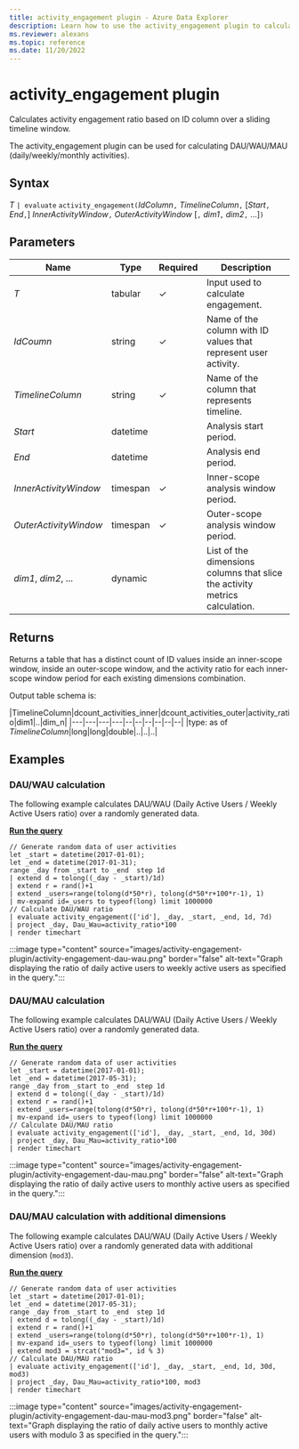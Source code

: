 ```yaml
---
title: activity_engagement plugin - Azure Data Explorer
description: Learn how to use the activity_engagement plugin to calculate activity engagement ratios.
ms.reviewer: alexans
ms.topic: reference
ms.date: 11/20/2022
---
```

# activity_engagement plugin

Calculates activity engagement ratio based on ID column over a sliding timeline window.

The activity_engagement plugin can be used for calculating DAU/WAU/MAU (daily/weekly/monthly activities).

## Syntax

*T* `| evaluate` `activity_engagement(`*IdColumn*`,` *TimelineColumn*`,` [*Start*`,` *End*`,`] *InnerActivityWindow*`,` *OuterActivityWindow* [`,` *dim1*`,` *dim2*`,` ...]`)`

## Parameters

| Name | Type | Required | Description |
|--|--|--|--|
| *T* | tabular | &check; | Input used to calculate engagement. |
| *IdCoumn* | string | &check; | Name of the column with ID values that represent user activity. |
| *TimelineColumn* | string | &check; | Name of the column that represents timeline. |
| *Start* | datetime |  | Analysis start period. |
| *End* | datetime |  | Analysis end period. |
| *InnerActivityWindow* | timespan | &check; | Inner-scope analysis window period. |
| *OuterActivityWindow* | timespan | &check; | Outer-scope analysis window period. |
| *dim1*, *dim2*, ... | dynamic |  | List of the dimensions columns that slice the activity metrics calculation. |

## Returns

Returns a table that has a distinct count of ID values inside an inner-scope window, inside an outer-scope window, and the activity ratio for each inner-scope window period for each existing dimensions combination.

Output table schema is:

|TimelineColumn|dcount_activities_inner|dcount_activities_outer|activity_ratio|dim1|..|dim_n|
|---|---|---|---|--|--|--|--|--|--|
|type: as of *TimelineColumn*|long|long|double|..|..|..|

## Examples

### DAU/WAU calculation

The following example calculates DAU/WAU (Daily Active Users / Weekly Active Users ratio) over a randomly generated data.

[**Run the query**](https://dataexplorer.azure.com/clusters/help/databases/Samples?query=H4sIAAAAAAAAA21RQWrDMBC8B/KHvUVKbGy1hByKD6GBviDkUIoR1sZVsS0jr0MCfXxXiigp1NgCrWdmZ3aLAt5wQK8JwevBuB6MJg3uDPOEHnRD9mLJ4rRcdEhQT6Q9QRVQSLZH8VSqXV4qfuVLwuBg/kM8RwR3aRFqo29w9twuKZK782AiHEGZ5eIb8EqhFMTIdW5ohYi8PJFkoYx8AHoGhhBCbtRDuQ5Jpio2FknIrLfl2ssM/tw3quQzV1xXEoJEf8nxOrImWFPdhYJVuo3oziJQJXS2twRMDc9yURTwqrtm7sJMD/tjcdof2RZZFz1ddDeHP2myN07d6hZ7HEi8r6xZfWRxOlkKmcW5sCH+dve4o3df2FCCHfRcn/Rc/QrGXmv2ExN4ZvMiwyaaT9b7AZnMt5byAQAA)

```kusto
// Generate random data of user activities
let _start = datetime(2017-01-01);
let _end = datetime(2017-01-31);
range _day from _start to _end  step 1d
| extend d = tolong((_day - _start)/1d)
| extend r = rand()+1
| extend _users=range(tolong(d*50*r), tolong(d*50*r+100*r-1), 1) 
| mv-expand id=_users to typeof(long) limit 1000000
// Calculate DAU/WAU ratio
| evaluate activity_engagement(['id'], _day, _start, _end, 1d, 7d)
| project _day, Dau_Wau=activity_ratio*100 
| render timechart 
```

:::image type="content" source="images/activity-engagement-plugin/activity-engagement-dau-wau.png" border="false" alt-text="Graph displaying the ratio of daily active users to weekly active users as specified in the query.":::

### DAU/MAU calculation

The following example calculates DAU/WAU (Daily Active Users / Weekly Active Users ratio) over a randomly generated data.

[**Run the query**](https://dataexplorer.azure.com/clusters/help/databases/Samples?query=H4sIAAAAAAAAA2VRwWrDMAy9F/oPutVuExKvlB1GDmWFnXrsaYxgYjXzSOLgKKWFffxk14yOhcRg5b2n96SigDcc0GtC8HowrgejSYM7wzyhB92QvViyOC0XHRLUE2lPUAUUku1RPJXqOS8Vv/IlYXAw/xG7fBsR3KVFqI2+wdlzu6RI7s6DiXAEZZaLb8ArhVIQI9e5oRUi8vJEkoUy8gHoGRhCCLlRD+U6JJmq2FgkIbPelWsvM/hz36iSz1xxXUkIEv0lx+vImmBNdRcKVuk2ojuLQJXQ2d4SMDU8y0VRwKvumrkLMz3sT8Vxf2JbZF30dNHdHP6kyd44datb7HEg8b6yZvWRxelkKWQW58KG+NuW97yjd1/YUMId9Fwf9Vz9KsZmazYUI3im8ybDKppPFvwB0tS5hPMBAAA=)

```kusto
// Generate random data of user activities
let _start = datetime(2017-01-01);
let _end = datetime(2017-05-31);
range _day from _start to _end  step 1d
| extend d = tolong((_day - _start)/1d)
| extend r = rand()+1
| extend _users=range(tolong(d*50*r), tolong(d*50*r+100*r-1), 1) 
| mv-expand id=_users to typeof(long) limit 1000000
// Calculate DAU/MAU ratio
| evaluate activity_engagement(['id'], _day, _start, _end, 1d, 30d)
| project _day, Dau_Mau=activity_ratio*100 
| render timechart 
```

:::image type="content" source="images/activity-engagement-plugin/activity-engagement-dau-mau.png" border="false" alt-text="Graph displaying the ratio of daily active users to monthly active users as specified in the query.":::

### DAU/MAU calculation with additional dimensions

The following example calculates DAU/WAU (Daily Active Users / Weekly Active Users ratio) over a randomly generated data with additional dimension (`mod3`).

[**Run the query**](https://dataexplorer.azure.com/clusters/help/databases/Samples?query=H4sIAAAAAAAAA2VRwWrDMAy9D/oPojBqtwmJF8oOI4eywk499jRGMLGaeSRxcJTSwj5+shtGx0JisPL03tNTlsEb9ug1IXjdG9eB0aTBnWAa0YOuyZ4tWRwXDy0SVCNpT1AGFJLtUDzl6jnNFb/yZcZgb/4jtmkREazSIFRGX+HkWW5mJHfrg5FwAGUWD9+AFwqlQEaudX0jROxL5yaZKSPvgJ6BYQghN+quXIVJxjIKi5nIrLf52ssE/tw3KuczVVxXEgJFd07xMjAnWFPeiIJVug7oTiK0SmhtZwm4NTx3up0zBTsaydeaxDJcy2XCRPAIBfvOMnjVbT21Ifz97pgddkf2T9ZFkrNup/BnXsGV42l0gx32JN5X1qw+khhjMqeRxADZOX9FzkcQjPEM3n1hTTN6r6fqoKfylzdKrtn/rSXO7ZmK1x/2V38y+Q8r5V3jKAIAAA==)

```kusto
// Generate random data of user activities
let _start = datetime(2017-01-01);
let _end = datetime(2017-05-31);
range _day from _start to _end  step 1d
| extend d = tolong((_day - _start)/1d)
| extend r = rand()+1
| extend _users=range(tolong(d*50*r), tolong(d*50*r+100*r-1), 1) 
| mv-expand id=_users to typeof(long) limit 1000000
| extend mod3 = strcat("mod3=", id % 3)
// Calculate DAU/MAU ratio
| evaluate activity_engagement(['id'], _day, _start, _end, 1d, 30d, mod3)
| project _day, Dau_Mau=activity_ratio*100, mod3 
| render timechart 
```

:::image type="content" source="images/activity-engagement-plugin/activity-engagement-dau-mau-mod3.png" border="false" alt-text="Graph displaying the ratio of daily active users to monthly active users with modulo 3 as specified in the query.":::
